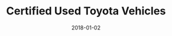 ---
layout: site
title: "Certified Used Toyota Vehicles"
date: 2018-01-02
categories: [transportation]
version: 4.2.6
major: 4
minor: 2
patch: 6
slug: toyota-certified
link: https://www.toyotacertified.com/
submitter: lpolepeddi
permalink: /sites/:slug
---